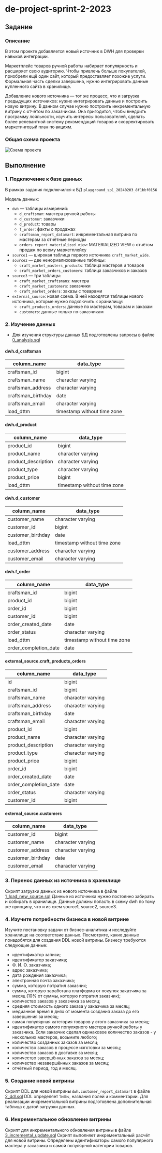 # de-project-sprint-2-2023

## Задание

### Описание

В этом проекте добавляется новый источник в DWH для проверки навыков интеграции.

Маркетплейс товаров ручной работы набирает популярность и расширяет свою аудиторию. Чтобы привлечь больше покупателей, приобрели ещё один сайт, который предоставляет похожие услуги. Формальная часть сделки завершена, нужно интегрировать данные купленного сайта в хранилище.

Добавление нового источника — тот же процесс, что и загрузка предыдущих источников: нужно интегрировать данные и построить новую витрину.
В данном случае нужно построить инкрементальную витрину с отчётом по заказчикам. Она пригодится, чтобы внедрить программу лояльности, изучить интересы пользователей, сделать более релевантной систему рекомендаций товаров и скорректировать маркетинговый план по акциям.

### Общая схема проекта

![Схема проекта](image_1699903221.png)

## Выполнение

### 1. Подключение к базе данных

В рамках задания подключился к БД `playground_sp1_20240203_8f1bbf0156`

Модель данных:

- `dwh` — таблицы измерений:
  - `d_craftsman`: мастера ручной работы
  - `d_customer`: заказчики
  - `d_product`: товары
  - `f_order`: факты о продажах
  - `craftsman_report_datamart`: инкрементальная витрина по мастерам за отчётные периоды
  - `orders_report_materialized_view`: MATERIALIZED VIEW с отчётом продаж по всему маркетплейсу
- `source1` — широкая таблица первого источника `craft_market_wide`.
- `source2` — две ненормализованные таблицы:
  - `craft_market_masters_products`: таблица мастеров и товаров
  - `craft_market_orders_customers`: таблица заказчиков и заказов
- `source3` — три таблицы:
  - `craft_market_craftsmans`: мастера
  - `craft_market_customers`: заказчики
  - `craft_market_orders`: заказы с товарами
- `external_source`: новая схема. В ней находятся таблицы нового источника, которые нужно подключить к хранилищу:
  - `craft_products_orders`: данные по мастерам, товарам и заказам
  - `customers`: данные только по заказчикам

### 2. Изучение данных

- Для изучения структуры данных БД подготовлены запросы в файле [0_analysis.sql](0_analysis.sql)

#### dwh.d_craftsman

| column_name | data_type |
|---|---|
| craftsman_id | bigint |
| craftsman_name | character varying |
| craftsman_address | character varying |
| craftsman_birthday | date |
| craftsman_email | character varying |
| load_dttm | timestamp without time zone |

#### dwh.d_product

| column_name | data_type |
|---|---|
| product_id | bigint |
| product_name | character varying |
| product_description | character varying |
| product_type | character varying |
| product_price | bigint |
| load_dttm | timestamp without time zone |

#### dwh.d_customer

| column_name | data_type |
|---|---|
| customer_name | character varying |
| customer_id | bigint |
| customer_birthday | date |
| load_dttm | timestamp without time zone |
| customer_address | character varying |
| customer_email | character varying |

#### dwh.f_order

| column_name | data_type |
|---|---|
| craftsman_id | bigint |
| product_id | bigint |
| order_id | bigint |
| customer_id | bigint |
| order_created_date | date |
| order_status | character varying |
| load_dttm | timestamp without time zone |
| order_completion_date | date |

#### external_source.craft_products_orders

| column_name | data_type |
| - | - |
| id | bigint |
| craftsman_id | bigint |
| craftsman_name | character varying |
| craftsman_address | character varying |
| craftsman_birthday | date |
| craftsman_email | character varying |
| product_id | bigint |
| product_name | character varying |
| product_description | character varying |
| product_type | character varying |
| product_price | bigint |
| order_id | bigint |
| order_created_date | date |
| order_completion_date | date |
| order_status | character varying |
| customer_id | bigint |

#### external_source.customers

| column_name | data_type |
| - | - |
| customer_id | bigint |
| customer_name | character varying |
| customer_address | character varying |
| customer_birthday | date |
| customer_email | character varying |

### 3. Перенос данных из источника в хранилище

Скрипт загрузки данных из нового источника в файле [1_load_new_source.sql](1_load_new_source.sql)
Данные из источника нужно постоянно забирать и собирать в хранилище.
Данные должны попасть в схему dwh по тому же принципу, что и из схем source1, source2, source3.

### 4. Изучите потребности бизнеса в новой витрине

Изучите постановку задачи от бизнес-аналитика и исследуйте хранилище на соответствие данных. Посмотрите, какие данные понадобятся для создания DDL новой витрины.
Бизнесу требуются следующие данные:

- идентификатор записи;
- идентификатор заказчика;
- Ф. И. О. заказчика;
- адрес заказчика;
- дата рождения заказчика;
- электронная почта заказчика;
- сумма, которую потратил заказчик;
- сумма, которую заработала платформа от покупок заказчика за месяц (10% от суммы, которую потратил заказчик);
- количество заказов у заказчика за месяц;
- средняя стоимость одного заказа у заказчика за месяц;
- медианное время в днях от момента создания заказа до его завершения за месяц;
- самая популярная категория товаров у этого заказчика за месяц;
- идентификатор самого популярного мастера ручной работы у заказчика. Если заказчик сделал одинаковое количество заказов - у нескольких мастеров, возьмите любого;
- количество созданных заказов за месяц;
- количество заказов в процессе изготовки за месяц;
- количество заказов в доставке за месяц;
- количество завершённых заказов за месяц;
- количество незавершённых заказов за месяц;
- отчётный период, год и месяц.

### 5. Создание новой витрины

Скрипт DDL для новой витрины `dwh.customer_report_datamart` в файле [2_ddl.sql](2_ddl.sql)
DDL определяет типы, названия полей и комментарии.
Для реализации инкрементальной витрины  подготовлена дополнительная таблица с датой загрузки данных.

### 6. Инкрементальное обновление витрины

Скрипт для инкрементального обновления витрины в файле [3_incremental_update.sql](3_incremental_update.sql)
Скрипт выполняет инкрементальный расчёт для новой витрины.
Определены идентификаторы самого популярного мастера у заказчика и самой популярной категории товаров.

